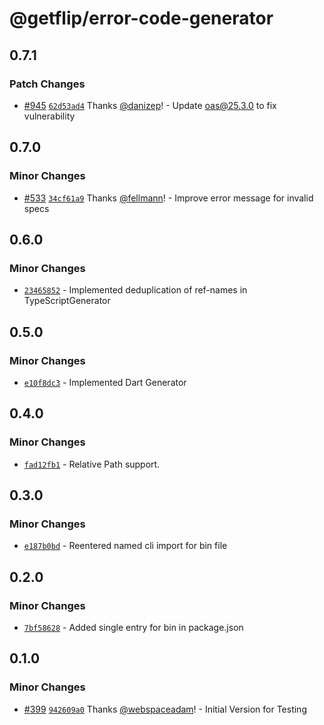 # @getflip/error-code-generator

## 0.7.1

### Patch Changes

- [#945](https://github.com/getflip/swirl/pull/945)
  [`62d53ad4`](https://github.com/getflip/swirl/commit/62d53ad41bf54c21b1f5c14697deec6bd994819f)
  Thanks [@danizep](https://github.com/danizep)! - Update oas@25.3.0 to fix
  vulnerability

## 0.7.0

### Minor Changes

- [#533](https://github.com/getflip/swirl/pull/533)
  [`34cf61a9`](https://github.com/getflip/swirl/commit/34cf61a997f1a4a14cbc44ec9e2404fda4528fc2)
  Thanks [@fellmann](https://github.com/fellmann)! - Improve error message for
  invalid specs

## 0.6.0

### Minor Changes

- [`23465852`](https://github.com/getflip/swirl/commit/234658525f39407ed410d61f4e1e3b56c4d5f281) -
  Implemented deduplication of ref-names in TypeScriptGenerator

## 0.5.0

### Minor Changes

- [`e10f8dc3`](https://github.com/getflip/swirl/commit/e10f8dc3d58f1459474f421acb1986a09bc62da9) -
  Implemented Dart Generator

## 0.4.0

### Minor Changes

- [`fad12fb1`](https://github.com/getflip/swirl/commit/fad12fb104a954ee278daff101b160480df80655) -
  Relative Path support.

## 0.3.0

### Minor Changes

- [`e187b0bd`](https://github.com/getflip/swirl/commit/e187b0bd80ba230b5f1fb5e85e893f93f48ba885) -
  Reentered named cli import for bin file

## 0.2.0

### Minor Changes

- [`7bf58628`](https://github.com/getflip/swirl/commit/7bf5862873ba807f1c062f84faf94d1c7d685d1c) -
  Added single entry for bin in package.json

## 0.1.0

### Minor Changes

- [#399](https://github.com/getflip/swirl/pull/399)
  [`942609a0`](https://github.com/getflip/swirl/commit/942609a0eb7899d1b2a422d390f656982566a895)
  Thanks [@webspaceadam](https://github.com/webspaceadam)! - Initial Version for
  Testing
